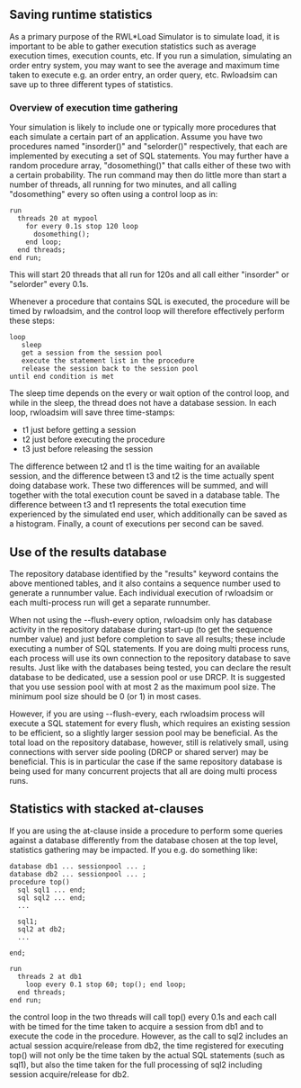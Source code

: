 ## Saving runtime statistics 
As a primary purpose of the RWL*Load Simulator is to simulate load, it 
is important to be able to gather execution statistics such as average 
execution times, execution counts, etc.
If you run a simulation, simulating an order entry system, you may 
want to see the average and maximum time taken to execute e.g. an order 
entry, an order query, etc.
Rwloadsim can save up to three different types of statistics. 

### Overview of execution time gathering 
Your simulation is likely to include one or typically more procedures 
that each simulate a certain part of an application.
Assume you have two procedures named "insorder()" and "selorder()" 
respectively, that each are implemented by executing a set of SQL 
statements.
You may further have a random procedure array, "dosomething()" that 
calls either of these two with a certain probability.
The run command may then do little more than start a number of threads, 
all running for two minutes, and all calling "dosomething" every so 
often using a control loop as in: 
```
run
  threads 20 at mypool
    for every 0.1s stop 120 loop
      dosomething();
    end loop;
  end threads;
end run;
```
This will start 20 threads that all run for 120s and all call either 
"insorder" or "selorder" every 0.1s. 

Whenever a procedure that contains SQL is executed, the procedure will 
be timed by rwloadsim, and the control loop will therefore effectively 
perform these steps: 
```
loop
   sleep
   get a session from the session pool
   execute the statement list in the procedure
   release the session back to the session pool
until end condition is met 
```
The sleep time depends on the every or wait option of the control loop, 
and while in the sleep, the thread does not have a database session.
In each loop, rwloadsim will save three time-stamps: 
 * t1 just before getting a session
 * t2 just before executing the procedure
 * t3 just before releasing the session

The difference between t2 and t1 is the time waiting for an available 
session, and the difference between t3 and t2 is the time actually 
spent doing database work.
These two differences will be summed, and will together with the total 
execution count be saved in a database table.
The difference between t3 and t1 represents the total execution time experienced by
the simulated end user, which additionally can be saved as a histogram.
Finally, a count of executions per second can be saved. 

## Use of the results database
The repository database identified by the "results" keyword contains 
the above mentioned tables, and it also contains a sequence number used 
to generate a runnumber value.
Each individual execution of rwloadsim or each multi-process run
will get a separate runnumber.

When not using the --flush-every option, rwloadsim only has database 
activity in the repository database during start-up (to get the sequence 
number value) and just before completion to save all results; these
include executing a number of SQL statements.
If you are doing multi process runs, each process will use its own 
connection to the repository database to save results.
Just like with the databases being tested, you can declare the result 
database to be dedicated, use a session pool or use DRCP.
It is suggested that you use session pool with at most 2 as the maximum 
pool size.
The minimum pool size should be 0 (or 1) in most cases.

However, if you are using --flush-every, each rwloadsim process will 
execute a SQL statement for every flush, which requires an existing 
session to be efficient, so a slightly larger session pool may be beneficial.
As the total load on the repository database, however, still is 
relatively small, using connections with server side pooling (DRCP or 
shared server) may be beneficial.
This is in particular the case if the same repository database is being 
used for many concurrent projects that all are doing multi process runs.

## Statistics with stacked at-clauses
If you are using the at-clause inside a procedure to perform some 
queries against a database differently from the database chosen at the 
top level, statistics gathering may be impacted.
If you e.g. do something like:
```
database db1 ... sessionpool ... ;
database db2 ... sessionpool ... ;
procedure top()
  sql sql1 ... end;
  sql sql2 ... end;
  ...

  sql1;
  sql2 at db2;
  ...

end;

run 
  threads 2 at db1
    loop every 0.1 stop 60; top(); end loop;
  end threads;
end run;
```
the control loop in the two threads will call top() every 0.1s and each 
call with be timed for the time taken to acquire a session from db1 and 
to execute the code in the procedure.
However, as the call to sql2 includes an actual session acquire/release 
from db2, the time registered for executing top() will not only be the 
time taken by the actual SQL statements (such as sql1), but also the 
time taken for the full processing of sql2 including session 
acquire/release for db2.
